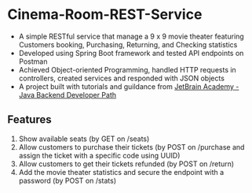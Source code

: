 ﻿# Cinema-Room-REST-Service
- A simple RESTful service that manage a 9 x 9 movie theater featuring Customers booking, Purchasing, Returning, and Checking statistics
- Developed using Spring Boot framework and tested API endpoints on Postman
- Achieved Object-oriented Programming, handled HTTP requests in controllers, created services and responded with JSON objects
- A project built with tutorials and guildance from [JetBrain Academy - Java Backend Developer Path](https://hyperskill.org/projects/189?track=12)

## Features
1. Show available seats (by GET on /seats)
2. Allow customers to purchase their tickets (by POST on /purchase and assign the ticket with a specific code using UUID)
3. Allow customers to get their tickets refunded (by POST on /return)
4. Add the movie theater statistics and secure the endpoint with a password (by POST on /stats)
